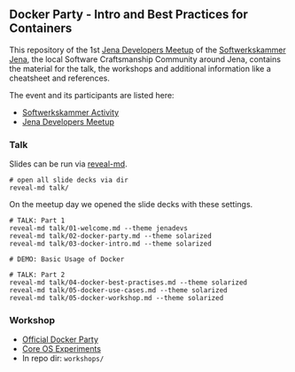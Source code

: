 ## Docker Party - Intro and Best Practices for Containers

This repository of the 1st [Jena Developers Meetup](www.meetup.com/jenadevs) of the [Softwerkskammer Jena](https://www.softwerkskammer.org/groups/jena), the local Software Craftsmanship Community around Jena, contains the material for the talk, the workshops and additional information like a cheatsheet and references.

The event and its participants are listed here:

* [Softwerkskammer Activity](https://www.softwerkskammer.org/activities/jenadevs-001)
* [Jena Developers Meetup](http://www.meetup.com/jenadevs/events/229510357)

### Talk

Slides can be run via [reveal-md](https://github.com/webpro/reveal-md).

```
# open all slide decks via dir
reveal-md talk/
````

On the meetup day we opened the slide decks with these settings.

```
# TALK: Part 1
reveal-md talk/01-welcome.md --theme jenadevs
reveal-md talk/02-docker-party.md --theme solarized
reveal-md talk/03-docker-intro.md --theme solarized

# DEMO: Basic Usage of Docker

# TALK: Part 2
reveal-md talk/04-docker-best-practises.md --theme solarized
reveal-md talk/05-docker-use-cases.md --theme solarized
reveal-md talk/05-docker-workshop.md --theme solarized
```

### Workshop

* [Official Docker Party](https://github.com/docker/docker-birthday-3)
* [Core OS Experiments](https://github.com/jenadevs/coreos-vagrant)
* In repo dir: `workshops/`

